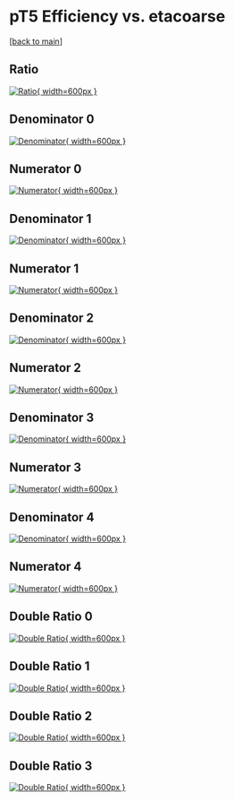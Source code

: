 # pT5 Efficiency vs. etacoarse

[[back to main](./)]



## Ratio

[![Ratio](../mtv/var/pT5_base_321_0_eff_etacoarse.png){ width=600px }](../mtv/var/pT5_base_321_0_eff_etacoarse.pdf)

## Denominator 0

[![Denominator](../mtv/den/pT5_base_321_0_eff_etacoarse_den0.png){ width=600px }](../mtv/den/pT5_base_321_0_eff_etacoarse_den0.pdf)

## Numerator 0

[![Numerator](../mtv/num/pT5_base_321_0_eff_etacoarse_num0.png){ width=600px }](../mtv/num/pT5_base_321_0_eff_etacoarse_num0.pdf)

## Denominator 1

[![Denominator](../mtv/den/pT5_base_321_0_eff_etacoarse_den1.png){ width=600px }](../mtv/den/pT5_base_321_0_eff_etacoarse_den1.pdf)

## Numerator 1

[![Numerator](../mtv/num/pT5_base_321_0_eff_etacoarse_num1.png){ width=600px }](../mtv/num/pT5_base_321_0_eff_etacoarse_num1.pdf)

## Denominator 2

[![Denominator](../mtv/den/pT5_base_321_0_eff_etacoarse_den2.png){ width=600px }](../mtv/den/pT5_base_321_0_eff_etacoarse_den2.pdf)

## Numerator 2

[![Numerator](../mtv/num/pT5_base_321_0_eff_etacoarse_num2.png){ width=600px }](../mtv/num/pT5_base_321_0_eff_etacoarse_num2.pdf)

## Denominator 3

[![Denominator](../mtv/den/pT5_base_321_0_eff_etacoarse_den3.png){ width=600px }](../mtv/den/pT5_base_321_0_eff_etacoarse_den3.pdf)

## Numerator 3

[![Numerator](../mtv/num/pT5_base_321_0_eff_etacoarse_num3.png){ width=600px }](../mtv/num/pT5_base_321_0_eff_etacoarse_num3.pdf)

## Denominator 4

[![Denominator](../mtv/den/pT5_base_321_0_eff_etacoarse_den4.png){ width=600px }](../mtv/den/pT5_base_321_0_eff_etacoarse_den4.pdf)

## Numerator 4

[![Numerator](../mtv/num/pT5_base_321_0_eff_etacoarse_num4.png){ width=600px }](../mtv/num/pT5_base_321_0_eff_etacoarse_num4.pdf)

## Double Ratio 0

[![Double Ratio](../mtv/ratio/pT5_base_321_0_eff_etacoarse_ratio0.png){ width=600px }](../mtv/ratio/pT5_base_321_0_eff_etacoarse_ratio0.pdf)

## Double Ratio 1

[![Double Ratio](../mtv/ratio/pT5_base_321_0_eff_etacoarse_ratio1.png){ width=600px }](../mtv/ratio/pT5_base_321_0_eff_etacoarse_ratio1.pdf)

## Double Ratio 2

[![Double Ratio](../mtv/ratio/pT5_base_321_0_eff_etacoarse_ratio2.png){ width=600px }](../mtv/ratio/pT5_base_321_0_eff_etacoarse_ratio2.pdf)

## Double Ratio 3

[![Double Ratio](../mtv/ratio/pT5_base_321_0_eff_etacoarse_ratio3.png){ width=600px }](../mtv/ratio/pT5_base_321_0_eff_etacoarse_ratio3.pdf)

